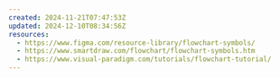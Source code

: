 ```yaml
---
created: 2024-11-21T07:47:53Z
updated: 2024-12-10T08:34:56Z
resources:
  - https://www.figma.com/resource-library/flowchart-symbols/
  - https://www.smartdraw.com/flowchart/flowchart-symbols.htm
  - https://www.visual-paradigm.com/tutorials/flowchart-tutorial/
---
```

